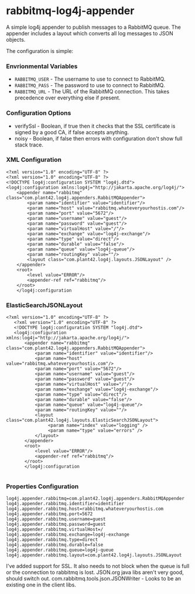 rabbitmq-log4j-appender
=======================

A simple log4j appender to publish messages to a RabbitMQ queue.  The appender includes a layout which converts all
log messages to JSON objects.

The configuration is simple:

### Envrionmental Variables ###

- `RABBITMQ_USER` - The username to use to connect to RabbitMQ.
- `RABBITMQ_PASS` - The password to use to connect to RabbitMQ.
- `RABBITMQ_URL` - The URL of the RabbitMQ connection. This takes precedence over everything else if present.

### Configuration Options ###

- verifySsl - Boolean, if true then it checks that the SSL certificate is signed by a good CA, if false accepts anything.
- noisy - Boolean, if false then errors with configuration don't show full stack trace.

### XML Configuration ###
<pre><code>&lt;?xml version="1.0" encoding="UTF-8" ?&gt;
&lt;?xml version="1.0" encoding="UTF-8" ?&gt;
&lt;!DOCTYPE log4j:configuration SYSTEM "log4j.dtd"&gt;
&lt;log4j:configuration xmlns:log4j="http://jakarta.apache.org/log4j/"&gt;
    &lt;appender name="rabbitmq" class="com.plant42.log4j.appenders.RabbitMQAppender"&gt;
        &lt;param name="identifier" value="identifier"/&gt;
        &lt;param name="host" value="rabbitmq.whateveryourhostis.com"/&gt;
        &lt;param name="port" value="5672"/&gt;
        &lt;param name="username" value="guest"/&gt;
        &lt;param name="password" value="guest"/&gt;
        &lt;param name="virtualHost" value="/"/&gt;
        &lt;param name="exchange" value="log4j-exchange"/&gt;
        &lt;param name="type" value="direct"/&gt;
        &lt;param name="durable" value="false"/&gt;
        &lt;param name="queue" value="log4j-queue"/&gt;
        &lt;param name="routingKey" value=""/&gt;
        &lt;layout class="com.plant42.log4j.layouts.JSONLayout" /&gt;
    &lt;/appender&gt;
    &lt;root&gt;
        &lt;level value="ERROR"/&gt;
        &lt;appender-ref ref="rabbitmq"/&gt;
    &lt;/root&gt;
    &lt;/log4j:configuration
</code></pre>


### ElasticSearchJSONLayout ###
<pre><code>&lt;?xml version="1.0" encoding="UTF-8" ?&gt;
   &lt;?xml version="1.0" encoding="UTF-8" ?&gt;
   &lt;!DOCTYPE log4j:configuration SYSTEM "log4j.dtd"&gt;
   &lt;log4j:configuration xmlns:log4j="http://jakarta.apache.org/log4j/"&gt;
       &lt;appender name="rabbitmq" class="com.plant42.log4j.appenders.RabbitMQAppender"&gt;
           &lt;param name="identifier" value="identifier"/&gt;
           &lt;param name="host" value="rabbitmq.whateveryourhostis.com"/&gt;
           &lt;param name="port" value="5672"/&gt;
           &lt;param name="username" value="guest"/&gt;
           &lt;param name="password" value="guest"/&gt;
           &lt;param name="virtualHost" value="/"/&gt;
           &lt;param name="exchange" value="log4j-exchange"/&gt;
           &lt;param name="type" value="direct"/&gt;
           &lt;param name="durable" value="false"/&gt;
           &lt;param name="queue" value="log4j-queue"/&gt;
           &lt;param name="routingKey" value=""/&gt;
           &lt;layout class="com.plant42.log4j.layouts.ElasticSearchJSONLayout"&gt;
                &lt;param name="index" value="logging" /&gt;
                &lt;param name="type" value="errors" /&gt;
           &lt;/layout&gt;
       &lt;/appender&gt;
       &lt;root&gt;
           &lt;level value="ERROR"/&gt;
           &lt;appender-ref ref="rabbitmq"/&gt;
       &lt;/root&gt;
       &lt;/log4j:configuration
   </code></pre>


### Properties Configuration ###
<pre><code>log4j.appender.rabbitmq=com.plant42.log4j.appenders.RabbitMQAppender
log4j.appender.rabbitmq.identifier=identifier
log4j.appender.rabbitmq.host=rabbitmq.whateveryourhostis.com
log4j.appender.rabbitmq.port=5672
log4j.appender.rabbitmq.username=guest
log4j.appender.rabbitmq.password=guest
log4j.appender.rabbitmq.virtualHost=/
log4j.appender.rabbitmq.exchange=log4j-exchange
log4j.appender.rabbitmq.type=direct
log4j.appender.rabbitmq.durable=false
log4j.appender.rabbitmq.queue=log4j-queue
log4j.appender.rabbitmq.layout=com.plant42.log4j.layouts.JSONLayout
</code></pre>



I've added support for SSL.
It also needs to not block when the queue is full or the connection to rabbitmq is lost.
JSON.org java libs aren't very good, should switch out.
com.rabbitmq.tools.json.JSONWriter - Looks to be an existing one in the client libs.

